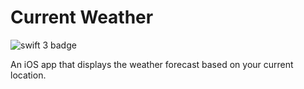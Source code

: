 # Current Weather
![swift 3 badge](https://img.shields.io/badge/Swift-3.0-green.svg)

An iOS app that displays the weather forecast based on your current location.
